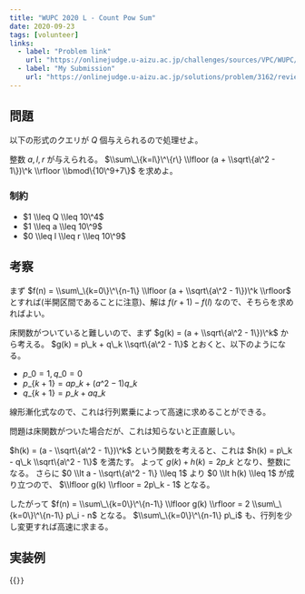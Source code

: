 ```yaml
---
title: "WUPC 2020 L - Count Pow Sum"
date: 2020-09-23
tags: [volunteer]
links:
  - label: "Problem link"
    url: "https://onlinejudge.u-aizu.ac.jp/challenges/sources/VPC/WUPC/3162"
  - label: "My Submission"
    url: "https://onlinejudge.u-aizu.ac.jp/solutions/problem/3162/review/4865597/misteer/C++17"
---
```


## 問題

以下の形式のクエリが $Q$ 個与えられるので処理せよ。

整数 $a, l, r$ が与えられる。 $\\sum\_\{k=l\}\^\{r\} \\lfloor (a + \\sqrt\{a\^2 - 1\})\^k \\rfloor \\bmod\{10\^9+7\}$ を求めよ。

### 制約

- $1 \\leq Q \\leq 10\^4$
- $1 \\leq a \\leq 10\^9$
- $0 \\leq l \\leq r \\leq 10\^9$

## 考察

まず $f(n) = \\sum\_\{k=0\}\^\{n-1\} \\lfloor (a + \\sqrt\{a\^2 - 1\})\^k \\rfloor$ とすれば(半開区間であることに注意)、解は $f(r+1) - f(l)$ なので、そちらを求めればよい。

床関数がついていると難しいので、まず $g(k) = (a + \\sqrt\{a\^2 - 1\})\^k$ から考える。
$g(k) = p\_k + q\_k \\sqrt\{a\^2 - 1\}$ とおくと、以下のようになる。

- $p\_0 = 1, q\_0 = 0$
- $p\_\{k+1\} = a p\_k + (a\^2 - 1) q\_k$
- $q\_\{k+1\} = p\_k + a q\_k$

線形漸化式なので、これは行列累乗によって高速に求めることができる。

問題は床関数がついた場合だが、これは知らないと正直厳しい。

$h(k) = (a - \\sqrt\{a\^2 - 1\})\^k$ という関数を考えると、これは $h(k) = p\_k - q\_k \\sqrt\{a\^2 - 1\}$ を満たす。
よって $g(k) + h(k) = 2p\_k$ となり、整数になる。
さらに $0 \\lt a - \\sqrt\{a\^2 - 1\} \\leq 1$ より $0 \\lt h(k) \\leq 1$ が成り立つので、 $\\lfloor g(k) \\rfloor = 2p\_k - 1$ となる。

したがって $f(n) = \\sum\_\{k=0\}\^\{n-1\} \\lfloor g(k) \\rfloor = 2 \\sum\_\{k=0\}\^\{n-1\} p\_i - n$ となる。 $\\sum\_\{k=0\}\^\{n-1\} p\_i$ も、行列を少し変更すれば高速に求まる。

## 実装例

{{<code file="0.cpp" language="cpp">}}
